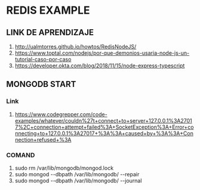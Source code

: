# REDIS EXAMPLE

## LINK DE APRENDIZAJE

1. http://ualmtorres.github.io/howtos/RedisNodeJS/
2. https://www.toptal.com/nodejs/por-que-demonios-usaria-node-js-un-tutorial-caso-por-caso
3. https://developer.okta.com/blog/2018/11/15/node-express-typescript

## MONGODB START

### Link

1. https://www.codegrepper.com/code-examples/whatever/couldn%27t+connect+to+server+127.0.0.1%3A27017%2C+connection+attempt+failed%3A+SocketException%3A+Error+connecting+to+127.0.0.1%3A27017+%3A%3A+caused+by+%3A%3A+Connection+refused+%3A

### COMAND

1. sudo rm /var/lib/mongodb/mongod.lock
2. sudo mongod --dbpath /var/lib/mongodb/ --repair
3. sudo mongod --dbpath /var/lib/mongodb/ --journal
